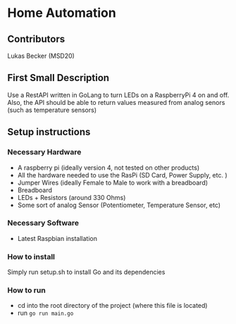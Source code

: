 # Home Automation 
## Contributors 
Lukas Becker (MSD20)
## First Small Description
Use a RestAPI written in GoLang to turn LEDs on a RaspberryPi 4 on and off. Also, the API should be able to return values
measured from analog senors (such as temperature sensors)

## Setup instructions
### Necessary Hardware
- A raspberry pi (ideally version 4, not tested on other products)
- All the hardware needed to use the RasPi (SD Card, Power Supply, etc. )
- Jumper Wires (ideally Female to Male to work with a breadboard)
- Breadboard 
- LEDs + Resistors (around 330 Ohms)
- Some sort of analog Sensor (Potentiometer, Temperature Sensor, etc)
### Necessary Software
- Latest Raspbian installation
### How to install
 Simply run setup.sh to install Go and its dependencies
### How to run
- cd into the root directory of the project (where this file is located)
- run ```go run main.go```

